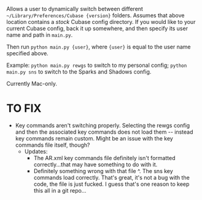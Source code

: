 Allows a user to dynamically switch between different `~/Library/Preferences/Cubase {version}` folders.
Assumes that above location contains a *stock* Cubase config directory. If you would like to your 
current Cubase config, back it up somewhere, and then specify its user name and path in `main.py`.

Then run `python main.py {user}`, where `{user}` is equal to the user name specified above.

Example: `python main.py rewgs` to switch to my personal config; `python main.py sns` to switch to the Sparks and Shadows config.

Currently Mac-only.

# TO FIX

- Key commands aren't switching properly. Selecting the rewgs config and then the associated key commands does not load them -- instead key commands remain custom. Might be an issue with the key commands file itself, though? 
    - Updates: 
        - The AR.xml key commands file definitely isn't formatted correctly...that may have something to do with it.
        - Definitely something wrong with that file ^. The sns key commands load correctly. That's great, it's not a bug with the code, the file is just fucked. I guess that's one reason to keep this all in a git repo...
